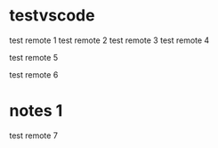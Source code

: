 # testvscode

test remote 1 test remote 2
test remote 3
test remote 4

test remote 5

test remote 6

# notes 1
test remote 7
